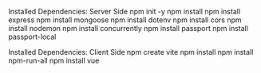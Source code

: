 Installed Dependencies: Server Side
npm init -y
npm install
npm install express
npm install mongoose
npm install dotenv
npm install cors
npm install nodemon
npm install concurrently
npm install passport
npm install passport-local

Installed Dependencies: Client Side
npm create vite
npm install
npm install npm-run-all
npm install vue
